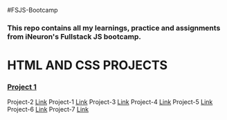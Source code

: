 #FSJS-Bootcamp

### This repo contains all my learnings, practice and assignments from iNeuron's Fullstack JS bootcamp.

# HTML AND CSS PROJECTS
### [Project 1](./Projects/Project%2001)
Project-2 [Link]()
Project-1 [Link]()
Project-3 [Link]()
Project-4 [Link]()
Project-5 [Link]()
Project-6 [Link]()
Project-7 [Link]()
